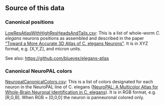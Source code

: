 ## Source of this data

### Canonical positions

[LowResAtlasWithHighResHeadsAndTails.csv](LowResAtlasWithHighResHeadsAndTails.csv): This is a list of whole-worm *C. elegans* neurons positions as assembled and described in the paper ["Toward a More Accurate 3D Atlas of C. elegans Neurons"](https://www.biorxiv.org/content/10.1101/2021.06.09.447813v1). It is in XYZ format, e.g. [X,Y,Z], and micron units.

See also: https://github.com/bluevex/elegans-atlas


### Canonical NeuroPAL colors

[NeuropalCanonicalColors.csv](NeuropalCanonicalColors.csv): This is a list of colors designated for each neuron in the NeuroPAL line of C. elegans ([NeuroPAL: A Multicolor Atlas for Whole-Brain Neuronal Identification in C. elegans](https://doi.org/10.1016/j.cell.2020.12.012)). It is in RGB format, e.g. [R,G,B]. When RGB = [0,0,0] the neuron is panneuronal colored only.
